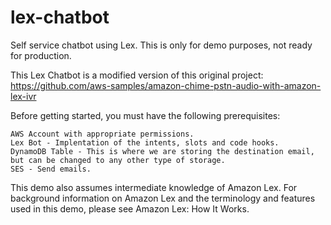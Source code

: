 # lex-chatbot
Self service chatbot using Lex. This is only for demo purposes, not ready for production.

This Lex Chatbot is a modified version of this original project:
https://github.com/aws-samples/amazon-chime-pstn-audio-with-amazon-lex-ivr

Before getting started, you must have the following prerequisites:

    AWS Account with appropriate permissions.
    Lex Bot - Implentation of the intents, slots and code hooks.
    DynamoDB Table - This is where we are storing the destination email, but can be changed to any other type of storage.
    SES - Send emails.

This demo also assumes intermediate knowledge of Amazon Lex. For background information on Amazon Lex and the terminology and features used in this demo, please see Amazon Lex: How It Works.
